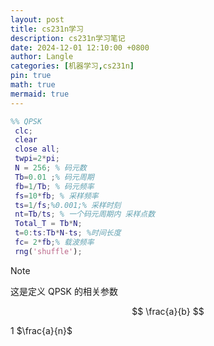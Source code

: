 ```yaml
---
layout: post
title: cs231n学习
description: cs231n学习笔记
date: 2024-12-01 12:10:00 +0800
author: Langle
categories: [机器学习,cs231n]
pin: true
math: true
mermaid: true
---
```


```matlab 
%% QPSK
 clc;
 clear
 close all;
 twpi=2*pi;
 N = 256; % 码元数
 Tb=0.01 ;% 码元周期
 fb=1/Tb; % 码元频率
 fs=10*fb; % 采样频率
 ts=1/fs;%0.001;% 采样时刻
 nt=Tb/ts; % 一个码元周期内 采样点数
 Total_T = Tb*N;
 t=0:ts:Tb*N-ts; %时间长度
 fc= 2*fb;% 载波频率
 rng('shuffle');
```

> [!NOTE]
> 这是定义 QPSK 的相关参数

	
$$
\frac{a}{b} 
$$

 1 $\frac{a}{n}$
 